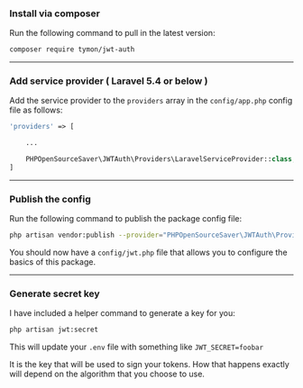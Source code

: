 ### Install via composer

Run the following command to pull in the latest version:

```bash
composer require tymon/jwt-auth
```

-------------------------------------------------------------------------------

### Add service provider ( Laravel 5.4 or below )

Add the service provider to the `providers` array in the `config/app.php` config file as follows:

```php
'providers' => [

    ...

    PHPOpenSourceSaver\JWTAuth\Providers\LaravelServiceProvider::class,
]
```

-------------------------------------------------------------------------------

### Publish the config

Run the following command to publish the package config file:

```bash
php artisan vendor:publish --provider="PHPOpenSourceSaver\JWTAuth\Providers\LaravelServiceProvider"
```

You should now have a `config/jwt.php` file that allows you to configure the basics of this package.

-------------------------------------------------------------------------------

### Generate secret key

I have included a helper command to generate a key for you:

```bash
php artisan jwt:secret
```

This will update your `.env` file with something like `JWT_SECRET=foobar`

It is the key that will be used to sign your tokens. How that happens exactly will depend
on the algorithm that you choose to use.
